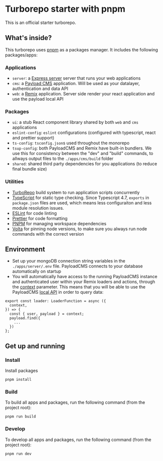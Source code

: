 # Turborepo starter with pnpm

This is an official starter turborepo.

## What's inside?

This turborepo uses [pnpm](https://pnpm.io) as a packages manager. It includes the following packages/apps:

### Applications

-   `server`: a [Express server](https://expressjs.com/) server that runs your web applications
-   `cms`: a [Payload CMS](https://expressjs.com/) application. Will be used as your datalayer, authentication and data API
-   `web`: a [Remix](https://remix.run/) application. Server side render your react application and use the payload local API

### Packages

-   `ui`: a stub React component library shared by both `web` and `cms` applications
-   `eslint-config`: `eslint` configurations (configured with typescript, react and prettier support)
-   `ts-config`: `tsconfig.json`s used throughout the monorepo
-   `tsup-config`: both PayloadCMS and Remix have built-in bundlers. We use this for consistency between the "dev" and "build" commands, to allways output files to the `./apps/cms/build` folder
-   `shared`: shared third party dependencies for you applications (to reduce final bundle size)

### Utilities

-   [TurboRepo](https://turborepo.org/) build system to run application scripts concurrently
-   [TypeScript](https://www.typescriptlang.org/) for static type checking. Since Typescript 4.7, `exports` in `package.json` files are used, which means less configuraiton and less module resolution issues.
-   [ESLint](https://eslint.org/) for code linting
-   [Prettier](https://prettier.io) for code formatting
-   [PNPM](https://pnpm.io/) for managing workspace dependencies
-   [Volta](https://volta.sh/) for pinning node versions, to make sure you always run node commands with the correct version

## Environment

-   Set up your mongoDB connection string variables in the `./apps/server/.env` file. PayloadCMS connects to your database automatically on startup
-   You will automatically have access to the running PayloadCMS instance and authenticated user within your Remix loaders and actions, through the [context](https://remix.run/docs/en/v1/api/conventions#loader-context) parameter. This means that you will be able to use the PayloadCMS [local API](https://payloadcms.com/docs/local-api/overview) in order to query data:

```
export const loader: LoaderFunction = async ({
  context,
}) => {
  const { user, payload } = context;
  payload.find({
    ...
  })
};
```

## Get up and running

### Install

Install packages

```
pnpm install
```

### Build

To build all apps and packages, run the following command (from the project root):

```
pnpm run build
```

### Develop

To develop all apps and packages, run the following command (from the project root):

```
pnpm run dev
```
